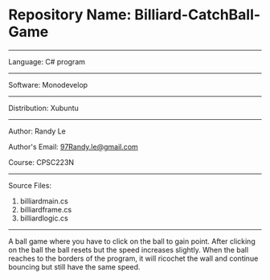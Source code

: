 # Repository Name: Billiard-CatchBall-Game
*********************************************************
Language: C# program
*********************************************************
Software: Monodevelop
*********************************************************
Distribution: Xubuntu
*********************************************************
Author: Randy Le

Author's Email: 97Randy.le@gmail.com

Course: CPSC223N
*********************************************************
Source Files:
1. billiardmain.cs
2. billiardframe.cs
3. billiardlogic.cs
*********************************************************
A ball game where you have to click on the ball to gain point. After clicking on the ball the
ball resets but the speed increases slightly. When the ball reaches to the borders of the program, it will
ricochet the wall and continue bouncing but still have the same speed.
